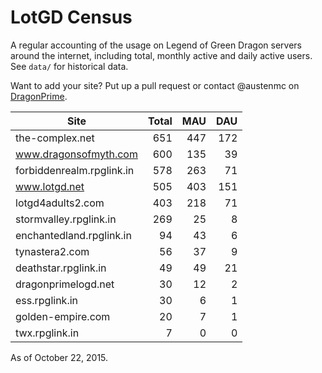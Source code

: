 # LotGD Census
A regular accounting of the usage on Legend of Green Dragon servers around the internet, including total, monthly active and daily active users. See `data/` for historical data.

Want to add your site? Put up a pull request or contact @austenmc on [DragonPrime](http://dragonprime.net).


Site | Total | MAU | DAU
--- | ---:| ---:| ---:
the-complex.net|651|447|172
www.dragonsofmyth.com|600|135|39
forbiddenrealm.rpglink.in|578|263|71
www.lotgd.net|505|403|151
lotgd4adults2.com|403|218|71
stormvalley.rpglink.in|269|25|8
enchantedland.rpglink.in|94|43|6
tynastera2.com|56|37|9
deathstar.rpglink.in|49|49|21
dragonprimelogd.net|30|12|2
ess.rpglink.in|30|6|1
golden-empire.com|20|7|1
twx.rpglink.in|7|0|0

As of October 22, 2015.
